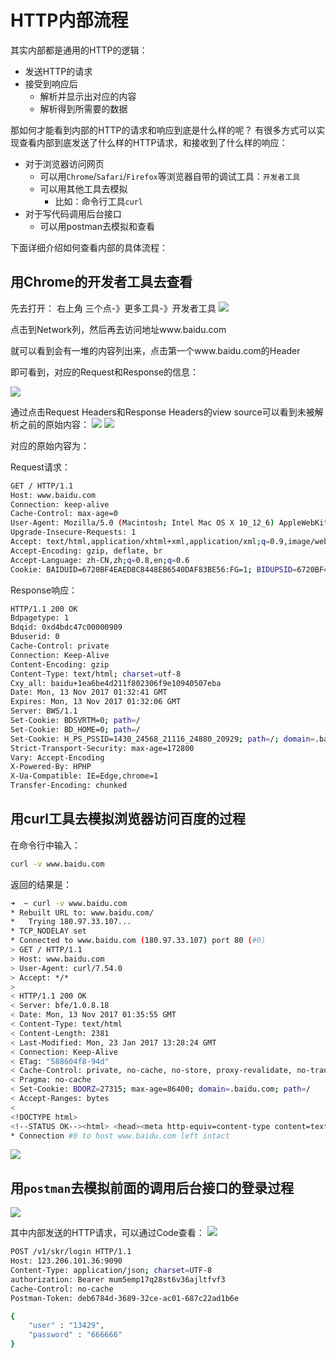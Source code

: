 # HTTP内部流程
其实内部都是通用的HTTP的逻辑：
- 发送HTTP的请求
- 接受到响应后
    - 解析并显示出对应的内容
    - 解析得到所需要的数据

那如何才能看到内部的HTTP的请求和响应到底是什么样的呢？
有很多方式可以实现查看内部到底发送了什么样的HTTP请求，和接收到了什么样的响应：
- 对于浏览器访问网页
    - 可以用`Chrome`/`Safari`/`Firefox`等浏览器自带的调试工具：`开发者工具`
    - 可以用其他工具去模拟
        - 比如：命令行工具`curl`
- 对于写代码调用后台接口
    - 可以用postman去模拟和查看

下面详细介绍如何查看内部的具体流程：

## 用Chrome的开发者工具去查看
先去打开：
右上角 三个点-》更多工具-》开发者工具
![](../assets/img/9EED85A6-83B3-42DB-85D5-2B3B3E5F06A5.png)

点击到Network列，然后再去访问地址www.baidu.com

就可以看到会有一堆的内容列出来，点击第一个www.baidu.com的Header

即可看到，对应的Request和Response的信息：

![](../assets/img/681BB8D6-73BC-4EAD-804E-4014E5C12299.png)

通过点击Request Headers和Response Headers的view source可以看到未被解析之前的原始内容：
![](../assets/img/B7221FAE-3275-4973-88BC-D4E79EB59875.png)
![](../assets/img/58E15E6F-F862-4DFA-B248-EA981AB89FE6.png)

对应的原始内容为：

Request请求：
```bash
GET / HTTP/1.1
Host: www.baidu.com
Connection: keep-alive
Cache-Control: max-age=0
User-Agent: Mozilla/5.0 (Macintosh; Intel Mac OS X 10_12_6) AppleWebKit/537.36 (KHTML, like Gecko) Chrome/61.0.3163.100 Safari/537.36
Upgrade-Insecure-Requests: 1
Accept: text/html,application/xhtml+xml,application/xml;q=0.9,image/webp,image/apng,*/*;q=0.8
Accept-Encoding: gzip, deflate, br
Accept-Language: zh-CN,zh;q=0.8,en;q=0.6
Cookie: BAIDUID=6720BF4EAED8C8448EB6540DAF83BE56:FG=1; BIDUPSID=6720BF4EAED8C8448EB6540DAF83BE56; PSTM=1449798993; MCITY=-224%3A; BD_CK_SAM=1; PSINO=3; BD_HOME=0; H_PS_PSSID=1430_24568_21116_24880_20929; BD_UPN=123253
```

Response响应：
```bash
HTTP/1.1 200 OK
Bdpagetype: 1
Bdqid: 0xd4bdc47c00000909
Bduserid: 0
Cache-Control: private
Connection: Keep-Alive
Content-Encoding: gzip
Content-Type: text/html; charset=utf-8
Cxy_all: baidu+1ea6be4d211f802306f9e10940507eba
Date: Mon, 13 Nov 2017 01:32:41 GMT
Expires: Mon, 13 Nov 2017 01:32:06 GMT
Server: BWS/1.1
Set-Cookie: BDSVRTM=0; path=/
Set-Cookie: BD_HOME=0; path=/
Set-Cookie: H_PS_PSSID=1430_24568_21116_24880_20929; path=/; domain=.baidu.com
Strict-Transport-Security: max-age=172800
Vary: Accept-Encoding
X-Powered-By: HPHP
X-Ua-Compatible: IE=Edge,chrome=1
Transfer-Encoding: chunked
```
## 用curl工具去模拟浏览器访问百度的过程

在命令行中输入：
```bash
curl -v www.baidu.com
```
返回的结果是：
```bash
➜  ~ curl -v www.baidu.com
* Rebuilt URL to: www.baidu.com/
*   Trying 180.97.33.107...
* TCP_NODELAY set
* Connected to www.baidu.com (180.97.33.107) port 80 (#0)
> GET / HTTP/1.1
> Host: www.baidu.com
> User-Agent: curl/7.54.0
> Accept: */*
>
< HTTP/1.1 200 OK
< Server: bfe/1.0.8.18
< Date: Mon, 13 Nov 2017 01:35:55 GMT
< Content-Type: text/html
< Content-Length: 2381
< Last-Modified: Mon, 23 Jan 2017 13:28:24 GMT
< Connection: Keep-Alive
< ETag: "588604f8-94d"
< Cache-Control: private, no-cache, no-store, proxy-revalidate, no-transform
< Pragma: no-cache
< Set-Cookie: BDORZ=27315; max-age=86400; domain=.baidu.com; path=/
< Accept-Ranges: bytes
<
<!DOCTYPE html>
<!--STATUS OK--><html> <head><meta http-equiv=content-type content=text/html;charset=utf-8><meta http-equiv=X-UA-Compatible content=IE=Edge><meta content=always name=referrer><link rel=stylesheet type=text/css href=http://s1.bdstatic.com/r/www/cache/bdorz/baidu.min.css><title>百度一下，你就知道</title></head>; <body link=#0000cc> <div id=wrapper> <div id=head> .............. <a href=http://jianyi.baidu.com/ class=cp-feedback>意见反馈</a>&nbsp;京ICP证030173号&nbsp; <img src=//www.baidu.com/img/gs.gif>; </p> </div> </div> </div> </body> </html>
* Connection #0 to host www.baidu.com left intact
```

![](../assets/img/1D928B86-A1C2-404B-A682-48332C1F71DF.png)

## 用`postman`去模拟前面的调用后台接口的登录过程
![](../assets/img/4ACF224B-4768-406B-B28D-50F8131C38C4.png)

其中内部发送的HTTP请求，可以通过Code查看：
![](../assets/img/523C7AA5-AF8F-477A-A7CF-BA415AC37F8F.png)

```bash
POST /v1/skr/login HTTP/1.1
Host: 123.206.101.36:9090
Content-Type: application/json; charset=UTF-8
authorization: Bearer mum5emp17q28st6v36ajltfvf3
Cache-Control: no-cache
Postman-Token: deb6784d-3689-32ce-ac01-687c22ad1b6e

{
    "user" : "13429",
    "password" : "666666"
}
```


